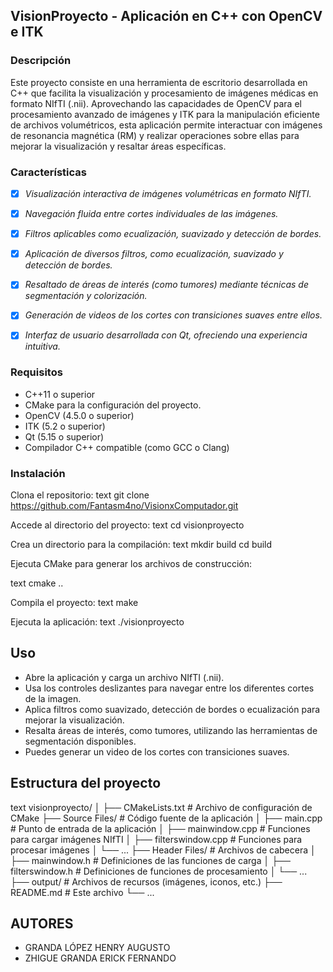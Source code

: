 ## VisionProyecto - Aplicación en C++ con OpenCV e ITK

### Descripción
Este proyecto consiste en una herramienta de escritorio desarrollada en C++ que facilita la visualización y procesamiento de imágenes médicas en formato NIfTI (.nii). Aprovechando las capacidades de OpenCV para el procesamiento avanzado de imágenes y ITK para la manipulación eficiente de archivos volumétricos, esta aplicación permite interactuar con imágenes de resonancia magnética (RM) y realizar operaciones sobre ellas para mejorar la visualización y resaltar áreas específicas.

### Características

- [x] *Visualización interactiva de imágenes volumétricas en formato NIfTI.*
- [x] *Navegación fluida entre cortes individuales de las imágenes.*
- [x] *Filtros aplicables como ecualización, suavizado y detección de bordes.*
- [x] *Aplicación de diversos filtros, como ecualización, suavizado y detección de bordes.*
- [x] *Resaltado de áreas de interés (como tumores) mediante técnicas de segmentación y colorización.*
- [x] *Generación de videos de los cortes con transiciones suaves entre ellos.*
- [x] *Interfaz de usuario desarrollada con Qt, ofreciendo una experiencia intuitiva.*


### Requisitos
- C++11 o superior
- CMake para la configuración del proyecto.
- OpenCV (4.5.0 o superior)
- ITK (5.2 o superior)
- Qt (5.15 o superior)
- Compilador C++ compatible (como GCC o Clang)

### Instalación
Clona el repositorio:
text
git clone https://github.com/Fantasm4no/VisionxComputador.git


Accede al directorio del proyecto:
text
cd visionproyecto


Crea un directorio para la compilación:
text
mkdir build
cd build

Ejecuta CMake para generar los archivos de construcción:

text
cmake ..


Compila el proyecto:
text
make


Ejecuta la aplicación:
text
./visionproyecto

## Uso

- Abre la aplicación y carga un archivo NIfTI (.nii).
- Usa los controles deslizantes para navegar entre los diferentes cortes de la imagen.
- Aplica filtros como suavizado, detección de bordes o ecualización para mejorar la visualización.
- Resalta áreas de interés, como tumores, utilizando las herramientas de segmentación disponibles.
- Puedes generar un video de los cortes con transiciones suaves.

## Estructura del proyecto

text
visionproyecto/
│
├── CMakeLists.txt        # Archivo de configuración de CMake
├── Source Files/         # Código fuente de la aplicación
│   ├── main.cpp          # Punto de entrada de la aplicación
│   ├── mainwindow.cpp    # Funciones para cargar imágenes NIfTI
│   ├── filterswindow.cpp # Funciones para procesar imágenes
│   └── ...
├── Header Files/         # Archivos de cabecera
│   ├── mainwindow.h      # Definiciones de las funciones de carga
│   ├── filterswindow.h   # Definiciones de funciones de procesamiento
│   └── ...
├── output/               # Archivos de recursos (imágenes, iconos, etc.)
├── README.md             # Este archivo
└── ...


## AUTORES

- GRANDA LÓPEZ HENRY AUGUSTO
- ZHIGUE GRANDA ERICK FERNANDO
